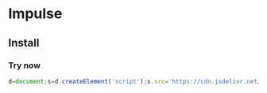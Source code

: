 # Impulse

## Install

### Try now

```js
d=document;s=d.createElement('script');s.src='https://cdn.jsdelivr.net/npm/@impulse.dev/runtime@latest';d.body.appendChild(s);s.onload=()=>IMPULSE_RUN()
```

### <script> tag

```html
<script dangerouslySetInnerHTML={{__html: `d=document;s=d.createElement('script');s.src='https://cdn.jsdelivr.net/npm/@impulse.dev/runtime@latest';d.body.appendChild(s);s.onload=()=>IMPULSE_RUN()`}}></script>
```

### NPM

```sh
npm i -D @impulse.dev/runtime
```

```js
if (process.env.NODE_ENV === 'development') {
  import('@impulse.dev/runtime').then((mod) => mod.mountApp())
}
```
